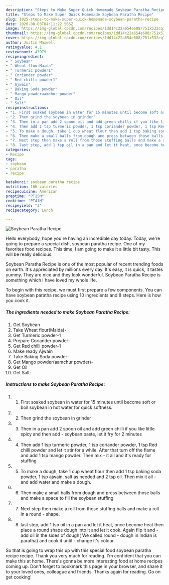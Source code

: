 ```yaml
---
description: "Steps to Make Super Quick Homemade Soybean Paratha Recipe"
title: "Steps to Make Super Quick Homemade Soybean Paratha Recipe"
slug: 1025-steps-to-make-super-quick-homemade-soybean-paratha-recipe
date: 2020-08-03T04:11:22.565Z
image: https://img-global.cpcdn.com/recipes/1dd14c22a654e688/751x532cq70/soybean-paratha-recipe-recipe-main-photo.jpg
thumbnail: https://img-global.cpcdn.com/recipes/1dd14c22a654e688/751x532cq70/soybean-paratha-recipe-recipe-main-photo.jpg
cover: https://img-global.cpcdn.com/recipes/1dd14c22a654e688/751x532cq70/soybean-paratha-recipe-recipe-main-photo.jpg
author: Justin Maxwell
ratingvalue: 4.1
reviewcount: 43979
recipeingredient:
- " Soybean"
- " Wheat flourMaida"
- " Turmeric powder1"
- " Coriander powder"
- " Red chilli powder1"
- " Ajwain"
- " Baking Soda powder"
- " Mango powderaamchur powder"
- " Oil"
- " Salt"
recipeinstructions:
- "1. First soaked soybean in water for 15 minutes until become soft or boil soybean in hot water for quick softness."
- "2. Then grind the soybean in grinder"
- "3. Then in a pan add 2 spoon oil and add green chilli if you like little spicy and then add soybean paste, let it fry for 2 minutes"
- "4. Then add 1 tsp turmeric powder, 1 tsp coriander powder, 1 tsp Red chilli powder and let it stir for a while. After that turn off the flame and add 1 tsp mango powder. Then mix it all and it&#39;s ready for stuffing"
- "5. To make a dough, take 1 cup wheat flour then add 1 tsp baking soda powder, 1 tsp ajwain, salt as needed and 2 tsp oil. Then mix it all and add water and make a dough."
- "6. Then make a small balls from dough and press between those balls and make a space to fill the soybean stuffing"
- "7. Next step then make a roll from those stuffing balls and make a roll in a round shape."
- "8. last step, add 1 tsp oil in a pan and let it heat, once become heat then place a round shape dough into it and let it cook. Again flip it and add oil in the sides of dough( We called round dough in Indian is paratha) and cook it until change it&#39;s colour."
categories:
- Recipe
tags:
- soybean
- paratha
- recipe

katakunci: soybean paratha recipe 
nutrition: 166 calories
recipecuisine: American
preptime: "PT15M"
cooktime: "PT41M"
recipeyield: "3"
recipecategory: Lunch

---
```



![Soybean Paratha Recipe](https://img-global.cpcdn.com/recipes/1dd14c22a654e688/751x532cq70/soybean-paratha-recipe-recipe-main-photo.jpg)

Hello everybody, hope you're having an incredible day today. Today, we're going to prepare a special dish, soybean paratha recipe. One of my favorites food recipes. This time, I am going to make it a little bit tasty. This will be really delicious.



Soybean Paratha Recipe is one of the most popular of recent trending foods on earth. It's appreciated by millions every day. It's easy, it is quick, it tastes yummy. They are nice and they look wonderful. Soybean Paratha Recipe is something which I have loved my whole life.


To begin with this recipe, we must first prepare a few components. You can have soybean paratha recipe using 10 ingredients and 8 steps. Here is how you cook it.

<!--inarticleads1-->

##### The ingredients needed to make Soybean Paratha Recipe:

1. Get  Soybean
1. Take  Wheat flour(Maida)-
1. Get  Turmeric powder-1
1. Prepare  Coriander powder-
1. Get  Red chilli powder-1
1. Make ready  Ajwain
1. Take  Baking Soda powder-
1. Get  Mango powder(aamchur powder)-
1. Get  Oil
1. Get  Salt-




<!--inarticleads2-->

##### Instructions to make Soybean Paratha Recipe:

1. 1. First soaked soybean in water for 15 minutes until become soft or boil soybean in hot water for quick softness.
1. 2. Then grind the soybean in grinder
1. 3. Then in a pan add 2 spoon oil and add green chilli if you like little spicy and then add - soybean paste, let it fry for 2 minutes
1. 4. Then add 1 tsp turmeric powder, 1 tsp coriander powder, 1 tsp Red chilli powder and let it stir for a while. After that turn off the flame and add 1 tsp mango powder. Then mix - it all and it&#39;s ready for stuffing
1. 5. To make a dough, take 1 cup wheat flour then add 1 tsp baking soda powder, 1 tsp ajwain, salt as needed and 2 tsp oil. Then mix it all - and add water and make a dough.
1. 6. Then make a small balls from dough and press between those balls and make a space to fill the soybean stuffing
1. 7. Next step then make a roll from those stuffing balls and make a roll in a round - shape.
1. 8. last step, add 1 tsp oil in a pan and let it heat, once become heat then place a round shape dough into it and let it cook. Again flip it and - add oil in the sides of dough( We called round - dough in Indian is paratha) and cook it until - change it&#39;s colour.




So that is going to wrap this up with this special food soybean paratha recipe recipe. Thank you very much for reading. I'm confident that you can make this at home. There's gonna be more interesting food at home recipes coming up. Don't forget to bookmark this page in your browser, and share it to your loved ones, colleague and friends. Thanks again for reading. Go on get cooking!
